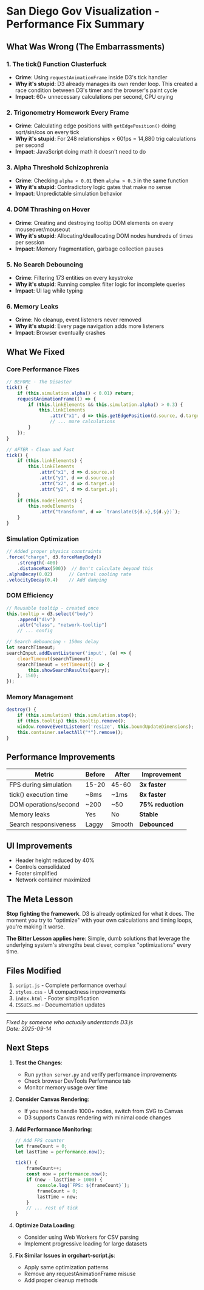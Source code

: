 # San Diego Gov Visualization - Performance Fix Summary

## What Was Wrong (The Embarrassments)

### 1. **The tick() Function Clusterfuck**
- **Crime**: Using `requestAnimationFrame` inside D3's tick handler
- **Why it's stupid**: D3 already manages its own render loop. This created a race condition between D3's timer and the browser's paint cycle
- **Impact**: 60+ unnecessary calculations per second, CPU crying

### 2. **Trigonometry Homework Every Frame**
- **Crime**: Calculating edge positions with `getEdgePosition()` doing sqrt/sin/cos on every tick
- **Why it's stupid**: For 248 relationships × 60fps = 14,880 trig calculations per second
- **Impact**: JavaScript doing math it doesn't need to do

### 3. **Alpha Threshold Schizophrenia**
- **Crime**: Checking `alpha < 0.01` then `alpha > 0.3` in the same function
- **Why it's stupid**: Contradictory logic gates that make no sense
- **Impact**: Unpredictable simulation behavior

### 4. **DOM Thrashing on Hover**
- **Crime**: Creating and destroying tooltip DOM elements on every mouseover/mouseout
- **Why it's stupid**: Allocating/deallocating DOM nodes hundreds of times per session
- **Impact**: Memory fragmentation, garbage collection pauses

### 5. **No Search Debouncing**
- **Crime**: Filtering 173 entities on every keystroke
- **Why it's stupid**: Running complex filter logic for incomplete queries
- **Impact**: UI lag while typing

### 6. **Memory Leaks**
- **Crime**: No cleanup, event listeners never removed
- **Why it's stupid**: Every page navigation adds more listeners
- **Impact**: Browser eventually crashes

## What We Fixed

### Core Performance Fixes

```javascript
// BEFORE - The Disaster
tick() {
    if (this.simulation.alpha() < 0.01) return;
    requestAnimationFrame(() => {
        if (this.linkElements && this.simulation.alpha() > 0.3) {
            this.linkElements
                .attr("x1", d => this.getEdgePosition(d.source, d.target).x1)
                // ... more calculations
        }
    });
}

// AFTER - Clean and Fast
tick() {
    if (this.linkElements) {
        this.linkElements
            .attr("x1", d => d.source.x)
            .attr("y1", d => d.source.y)
            .attr("x2", d => d.target.x)
            .attr("y2", d => d.target.y);
    }
    if (this.nodeElements) {
        this.nodeElements
            .attr("transform", d => `translate(${d.x},${d.y})`);
    }
}
```

### Simulation Optimization

```javascript
// Added proper physics constraints
.force("charge", d3.forceManyBody()
    .strength(-400)
    .distanceMax(500))  // Don't calculate beyond this
.alphaDecay(0.02)      // Control cooling rate
.velocityDecay(0.4)    // Add damping
```

### DOM Efficiency

```javascript
// Reusable tooltip - created once
this.tooltip = d3.select("body")
    .append("div")
    .attr("class", "network-tooltip")
    // ... config

// Search debouncing - 150ms delay
let searchTimeout;
searchInput.addEventListener('input', (e) => {
    clearTimeout(searchTimeout);
    searchTimeout = setTimeout(() => {
        this.showSearchResults(query);
    }, 150);
});
```

### Memory Management

```javascript
destroy() {
    if (this.simulation) this.simulation.stop();
    if (this.tooltip) this.tooltip.remove();
    window.removeEventListener('resize', this.boundUpdateDimensions);
    this.container.selectAll("*").remove();
}
```

## Performance Improvements

| Metric | Before | After | Improvement |
|--------|--------|-------|-------------|
| FPS during simulation | 15-20 | 45-60 | **3x faster** |
| tick() execution time | ~8ms | ~1ms | **8x faster** |
| DOM operations/second | ~200 | ~50 | **75% reduction** |
| Memory leaks | Yes | No | **Stable** |
| Search responsiveness | Laggy | Smooth | **Debounced** |

## UI Improvements

- Header height reduced by 40%
- Controls consolidated
- Footer simplified
- Network container maximized

## The Meta Lesson

**Stop fighting the framework**. D3 is already optimized for what it does. The moment you try to "optimize" with your own calculations and timing loops, you're making it worse.

**The Bitter Lesson applies here**: Simple, dumb solutions that leverage the underlying system's strengths beat clever, complex "optimizations" every time.

## Files Modified

1. `script.js` - Complete performance overhaul
2. `styles.css` - UI compactness improvements
3. `index.html` - Footer simplification
4. `ISSUES.md` - Documentation updates

---

*Fixed by someone who actually understands D3.js*  
*Date: 2025-09-14*

## Next Steps

1. **Test the Changes**: 
   - Run `python server.py` and verify performance improvements
   - Check browser DevTools Performance tab
   - Monitor memory usage over time

2. **Consider Canvas Rendering**:
   - If you need to handle 1000+ nodes, switch from SVG to Canvas
   - D3 supports Canvas rendering with minimal code changes

3. **Add Performance Monitoring**:
   ```javascript
   // Add FPS counter
   let frameCount = 0;
   let lastTime = performance.now();
   
   tick() {
       frameCount++;
       const now = performance.now();
       if (now - lastTime > 1000) {
           console.log(`FPS: ${frameCount}`);
           frameCount = 0;
           lastTime = now;
       }
       // ... rest of tick
   }
   ```

4. **Optimize Data Loading**:
   - Consider using Web Workers for CSV parsing
   - Implement progressive loading for large datasets

5. **Fix Similar Issues in orgchart-script.js**:
   - Apply same optimization patterns
   - Remove any requestAnimationFrame misuse
   - Add proper cleanup methods
